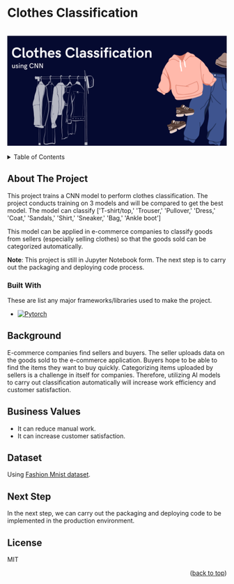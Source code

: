 # Clothes Classification

<br />
<div align="center">
  <a href="">
    <img src="static/clothes classification.png">
  </a>
</div>

<p></p>

<!-- TABLE OF CONTENTS -->
<details>
  <p>
  <summary>Table of Contents</summary>
  <ol>
    <li>
      <a href="#about-the-project">About The Project</a>
      <ul>
        <li><a href="#built-with">Built With</a></li>
      </ul>
    </li>
    <li><a href="#background">Background</a></li>
    <li><a href="#business-values">Business Values</a></li>
    <li><a href="#dataset">Dataset</a></li>
    <li><a href="#next-step">Next Step</a></li>
    <li><a href="#license">License</a></li>
  </ol>
  </p>
</details>


<p></p>

<!-- ABOUT THE PROJECT -->
## About The Project

This project trains a CNN model to perform clothes classification. The project conducts training on 3 models and will be compared to get the best model. The model can classify ['T-shirt/top,' 'Trouser,' 'Pullover,' 'Dress,' 'Coat,' 'Sandals,' 'Shirt,' 'Sneaker,' 'Bag,' 'Ankle boot']

This model can be applied in e-commerce companies to classify goods from sellers (especially selling clothes) so that the goods sold can be categorized automatically.

**Note**: This project is still in Jupyter Notebook form. The next step is to carry out the packaging and deploying code process.


### Built With

These are list any major frameworks/libraries used to make the project.

* [![Pytorch][Pytorch]][Pytorch-url]


## Background

E-commerce companies find sellers and buyers. The seller uploads data on the goods sold to the e-commerce application. Buyers hope to be able to find the items they want to buy quickly. Categorizing items uploaded by sellers is a challenge in itself for companies. Therefore, utilizing AI models to carry out classification automatically will increase work efficiency and customer satisfaction.

## Business Values
- It can reduce manual work.
- It can increase customer satisfaction.


## Dataset
Using [Fashion Mnist dataset](https://huggingface.co/datasets/fashion_mnist).


## Next Step 
In the next step, we can carry out the packaging and deploying code to be implemented in the production environment.

## License
MIT

<p align="right">(<a href="#automed-forecasting">back to top</a>)</p>


<!-- MARKDOWN LINKS & IMAGES -->
<!-- https://www.markdownguide.org/basic-syntax/#reference-style-links -->
[Pytorch]: https://img.shields.io/badge/PyTorch-EE4C2C?style=for-the-badge&logo=pytorch&logoColor=white
[Pytorch-url]: https://pytorch.org/